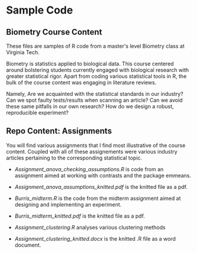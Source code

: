 # Sample Code
## Biometry Course Content
These files are samples of R code from a master's level Biometry class at Virginia Tech. 

Biometry is statistics applied to biological data. This course centered around bolstering students currently engaged with biological research with greater statistical rigor. Apart from coding various statistical tools in R, the bulk of the course content was engaging in literature reviews. 

Namely, Are we acquainted with the statistical standards in our industry? Can we spot faulty tests/results when scanning an article? Can we avoid these same pitfalls in our own research? How do we design a robust, reproducible experiment? 

## Repo Content: Assignments
You will find various assignments that I find most illustrative of the course content. Coupled with all of these assignements were various industry articles pertaining to the corresponding statistical topic.

* *Assignment_anova_checking_assumptions.R* is code from an assignment aimed at working with contrasts and the package emmeans. 
* *Assignment_anova_assumptions_knitted.pdf* is the knitted file as a pdf. 

* *Burris_midterm.R* is the code from the midterm assignment aimed at designing and implementing an experiment. 
* *Burris_midterm_knitted.pdf* is the knitted file as a pdf.

* *Assignment_clustering.R* analyses various clustering methods
* *Assignment_clustering_knitted.docx* is the knitted .R file as a word document. 
